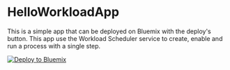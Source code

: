 # HelloWorkloadApp
This is a simple app that can be deployed on Bluemix with the deploy's button. 
This app use the Workload Scheduler service to create, enable and run a process with a single step. 

[![Deploy to Bluemix](https://bluemix.net/deploy/button.png)](https://console.stage1.ng.bluemix.net/deploy?repository=https://github.com/donFotter/HelloWorkloadApp)
